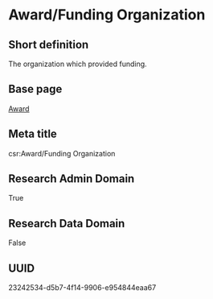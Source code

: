 # Award/Funding Organization
## Short definition
The organization which provided funding.
## Base page
[Award](https://github.com/EuroCRIS/CASRAI-Dictionairies/blob/main/Objects/Award.md)
## Meta title
csr:Award/Funding Organization
## Research Admin Domain
True
## Research Data Domain
False
## UUID
23242534-d5b7-4f14-9906-e954844eaa67
